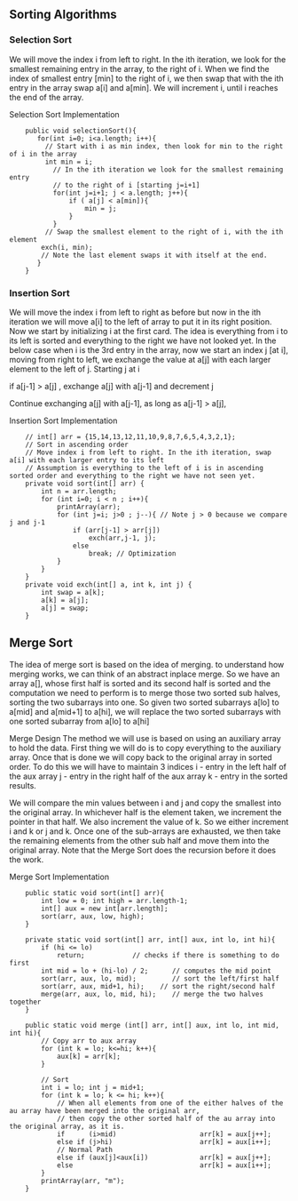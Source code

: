 ## Sorting Algorithms

### Selection Sort
We will move the  index i from left to right. In the ith iteration, we look for the smallest remaining entry in the array, to the right of i.
When we find the index of smallest entry [min] to the right of i, we then swap that with the ith entry in the array
swap a[i] and a[min]. We will increment i, until i reaches the end of the array.

Selection Sort Implementation
```
    public void selectionSort(){
       for(int i=0; i<a.length; i++){
         // Start with i as min index, then look for min to the right of i in the array
         int min = i;
           // In the ith iteration we look for the smallest remaining entry
           // to the right of i [starting j=i+1]
           for(int j=i+1; j < a.length; j++){
               if ( a[j] < a[min]){
                   min = j;
               }
           }
         // Swap the smallest element to the right of i, with the ith element
        exch(i, min);
        // Note the last element swaps it with itself at the end.
       }
    }
```

### Insertion Sort
We will move the  index i from left to right as before but now in the ith iteration we will move a[i] to the left of array to put it in its right position. Now we start by initializing i at the first card. The idea is everything from i to its left is sorted and everything to the right we have not looked yet.
In the below case when i is the 3rd entry in the array, now we start an index j [at i], moving from right to left, we exchange the value at a[j] with each larger element to the left of j.
Starting j at i

if a[j-1] > a[j] , exchange a[j] with a[j-1] and decrement j

Continue exchanging a[j] with a[j-1], as long as a[j-1] > a[j],

Insertion Sort Implementation
```
    // int[] arr = {15,14,13,12,11,10,9,8,7,6,5,4,3,2,1};
    // Sort in ascending order
    // Move index i from left to right. In the ith iteration, swap a[i] with each larger entry to its left
    // Assumption is everything to the left of i is in ascending sorted order and everything to the right we have not seen yet.
    private void sort(int[] arr) {
        int n = arr.length;
        for (int i=0; i < n ; i++){
            printArray(arr);
            for (int j=i; j>0 ; j--){ // Note j > 0 because we compare j and j-1
                if (arr[j-1] > arr[j])
                    exch(arr,j-1, j);
                else
                    break; // Optimization
            }
        }
    }
    private void exch(int[] a, int k, int j) {
        int swap = a[k];
        a[k] = a[j];
        a[j] = swap;
    }
```
## Merge Sort
The idea of merge sort is based on the idea of merging.  to understand how merging works, we can think of an abstract inplace merge. So we have an array a[], whose first half is sorted and its second half is sorted and the computation we need to perform is to merge those two sorted sub halves, sorting the two subarrays into one.
So given two sorted subarrays a[lo] to a[mid] and a[mid+1] to a[hi], we will replace the two sorted subarrays with one sorted subarray from a[lo] to a[hi]

Merge Design
The method we will use is based on using an auxiliary array to hold the data. First thing we will do is to copy everything to the auxiliary array. Once that is done we will copy back to the original array in sorted order.
To do this we will have to maintain 3 indices
i - entry in the left half of the aux array
j - entry in the right half of the aux array
k - entry in the sorted results.

We will compare the min values between i and j and copy the smallest into the original array. In whichever half is the element taken, we increment the pointer in that half. We also increment the value of k. So we either increment i and k or j and k. Once one of the sub-arrays are exhausted, we then take the remaining elements from the other sub half and move them into the original array. Note that the Merge Sort does the recursion before it does the work.

Merge Sort Implementation
```
    public static void sort(int[] arr){
        int low = 0; int high = arr.length-1;
        int[] aux = new int[arr.length];
        sort(arr, aux, low, high);
    }

    private static void sort(int[] arr, int[] aux, int lo, int hi){
        if (hi <= lo)
            return;            // checks if there is something to do first
        int mid = lo + (hi-lo) / 2;      // computes the mid point
        sort(arr, aux, lo, mid);         // sort the left/first half
        sort(arr, aux, mid+1, hi);    // sort the right/second half
        merge(arr, aux, lo, mid, hi);    // merge the two halves together
    }

    public static void merge (int[] arr, int[] aux, int lo, int mid, int hi){
        // Copy arr to aux array
        for (int k = lo; k<=hi; k++){
            aux[k] = arr[k];
        }

        // Sort
        int i = lo; int j = mid+1;
        for (int k = lo; k <= hi; k++){
            // When all elements from one of the either halves of the au array have been merged into the original arr,
            // then copy the other sorted half of the au array into the original array, as it is.
            if      (i>mid)                     arr[k] = aux[j++];
            else if (j>hi)                      arr[k] = aux[i++];
            // Normal Path
            else if (aux[j]<aux[i])             arr[k] = aux[j++];
            else                                arr[k] = aux[i++];
        }
        printArray(arr, "m");
    }
```
